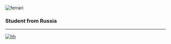 ![ferrari](http://www.thomas5000.hu/pilot_2014/ferrari_14.png)

### Student from Russia
-------------------------
[![hh](https://img.shields.io/badge/-hh-ffffff?style=flat&logo=)](https://hh.ru/resume/a6b1b5fbff084a07b70039ed1f446751395854)

